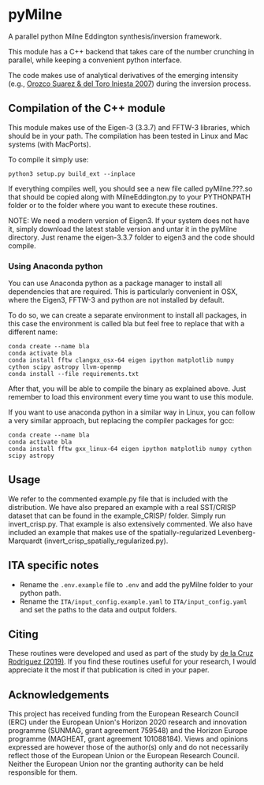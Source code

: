 # pyMilne
A parallel python Milne Eddington synthesis/inversion framework.

This module has a C++ backend that takes care of the number crunching in parallel,
while keeping a convenient python interface. 

The code makes use of analytical derivatives of the emerging intensity (e.g., [Orozco Suarez & del Toro Iniesta 2007](https://ui.adsabs.harvard.edu/abs/2007A%26A...462.1137O)) during the inversion process.

## Compilation of the C++ module
This module makes use of the Eigen-3 (3.3.7) and FFTW-3 
libraries, which should be in your path. The compilation has been tested
in Linux and Mac systems (with MacPorts).

To compile it simply use:
```
python3 setup.py build_ext --inplace
```

If everything compiles well, you should see a new file called pyMilne.???.so
that should be copied along with MilneEddington.py to your PYTHONPATH folder or
to the folder where you want to execute these routines.

NOTE: We need a modern version of Eigen3. If your system does not have it,
simply download the latest stable version and untar it in the pyMilne directory.
Just rename the eigen-3.3.7 folder to eigen3 and the code should compile.

### Using Anaconda python
You can use Anaconda python as a package manager to install all dependencies that are required.
This is particularly convenient in OSX, where the Eigen3, FFTW-3 and python are not installed by default.

To do so, we can create a separate environment to install all packages, in this case the environment is called bla but feel free to replace that with a different name:
```
conda create --name bla
conda activate bla
conda install fftw clangxx_osx-64 eigen ipython matplotlib numpy cython scipy astropy llvm-openmp
conda install --file requirements.txt
```
After that, you will be able to compile the binary as explained above. Just remember to load this environment every time you want to use this module.


If you want to use anaconda python in a similar way in Linux, you can follow a very similar approach,
but replacing the compiler packages for gcc:
```
conda create --name bla
conda activate bla
conda install fftw gxx_linux-64 eigen ipython matplotlib numpy cython scipy astropy
```


## Usage
We refer to the commented example.py file that is included with the distribution.
We have also prepared an example with a real SST/CRISP dataset that can be found in the example_CRISP/ folder. Simply run invert_crisp.py. That example is also extensively commented.
We also have included an example that makes use of the spatially-regularized Levenberg-Marquardt (invert_crisp_spatially_regularized.py).

## ITA specific notes
- Rename the `.env.example` file to `.env` and add the pyMilne folder to your python path.
- Rename the `ITA/input_config.example.yaml` to `ITA/input_config.yaml` and set the paths to the data and output folders.

## Citing
These routines were developed and used as part of the study by [de la Cruz Rodriguez (2019)](https://ui.adsabs.harvard.edu/abs/2019A%26A...631A.153D/abstract). If you find these routines useful for your research, I would appreciate it the most if that publication is cited in your paper.

## Acknowledgements
This project has received funding from the European Research Council (ERC) under the European Union's Horizon 2020 research and innovation programme (SUNMAG, grant agreement 759548) and the Horizon Europe programme (MAGHEAT, grant agreement 101088184). Views and opinions expressed are however those of the author(s) only and do not necessarily reflect those of the European Union or the European Research Council. Neither the European Union nor the granting authority can be held responsible for them.
